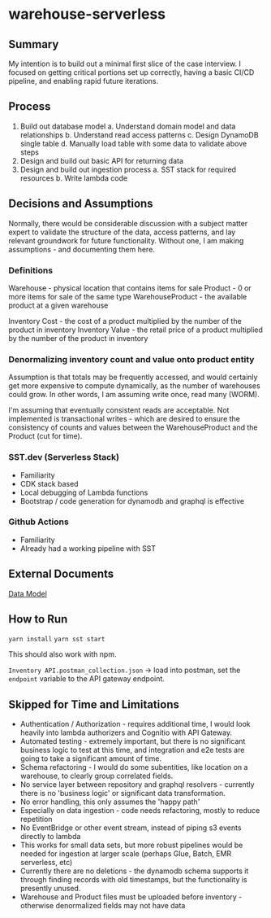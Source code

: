 # warehouse-serverless

## Summary

My intention is to build out a minimal first slice of the case interview. I focused on getting critical portions set up correctly, having a basic CI/CD pipeline, and enabling rapid future iterations.

## Process

1. Build out database model
   a. Understand domain model and data relationships
   b. Understand read access patterns
   c. Design DynamoDB single table
   d. Manually load table with some data to validate above steps
2. Design and build out basic API for returning data
3. Design and build out ingestion process
   a. SST stack for required resources
   b. Write lambda code

## Decisions and Assumptions

Normally, there would be considerable discussion with a subject matter expert to validate the structure of the data, access patterns, and lay relevant groundwork for future functionality. Without one, I am making assumptions - and documenting them here.

### Definitions

Warehouse - physical location that contains items for sale
Product - 0 or more items for sale of the same type
WarehouseProduct - the available product at a given warehouse

Inventory Cost - the cost of a product multiplied by the number of the product in inventory
Inventory Value - the retail price of a product multiplied by the number of the product in inventory

### Denormalizing inventory count and value onto product entity

Assumption is that totals may be frequently accessed, and would certainly get more expensive to compute dynamically, as the number of warehouses could grow. In other words, I am assuming write once, read many (WORM).

I'm assuming that eventually consistent reads are acceptable. Not implemented is transactional writes - which are desired to ensure the consistency of counts and values between the WarehouseProduct and the Product (cut for time).

### SST.dev (Serverless Stack)

- Familiarity
- CDK stack based
- Local debugging of Lambda functions
- Bootstrap / code generation for dynamodb and graphql is effective

### Github Actions

- Familiarity
- Already had a working pipeline with SST

## External Documents

[Data Model](https://docs.google.com/spreadsheets/d/1PUTvMG-kMZ4WCtnuLU0aQ4wYuYywusLiwKrV2ie6w4c/edit?usp=sharing)

## How to Run

`yarn install`
`yarn sst start`

This should also work with npm.

`Inventory API.postman_collection.json` -> load into postman, set the `endpoint` variable to the API gateway endpoint.

## Skipped for Time and Limitations

- Authentication / Authorization - requires additional time, I would look heavily into lambda authorizers and Cognitio with API Gateway.
- Automated testing - extremely important, but there is no significant business logic to test at this time, and integration and e2e tests are going to take a significant amount of time.
- Schema refactoring - I would do some subentities, like location on a warehouse, to clearly group correlated fields.
- No service layer between repository and graphql resolvers - currently there is no 'business logic' or significant data transformation.
- No error handling, this only assumes the 'happy path'
- Especially on data ingestion - code needs refactoring, mostly to reduce repetition
- No EventBridge or other event stream, instead of piping s3 events directly to lambda
- This works for small data sets, but more robust pipelines would be needed for ingestion at larger scale (perhaps Glue, Batch, EMR serverless, etc)
- Currently there are no deletions - the dynamodb schema supports it through finding records with old timestamps, but the functionality is presently unused.
- Warehouse and Product files must be uploaded before inventory - otherwise denormalized fields may not have data
